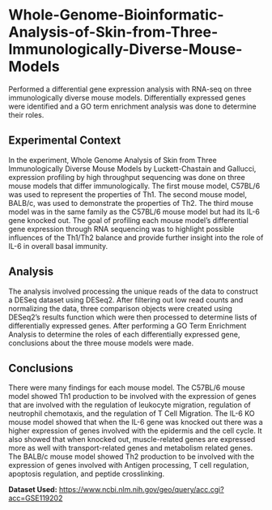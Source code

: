 # Whole-Genome-Bioinformatic-Analysis-of-Skin-from-Three-Immunologically-Diverse-Mouse-Models
Performed a differential gene expression analysis with RNA-seq on three immunologically diverse mouse models. Differentially expressed genes were identified and a GO term enrichment analysis was done to determine their roles.

## Experimental Context
In the experiment, Whole Genome Analysis of Skin from Three Immunologically Diverse Mouse Models by
Luckett-Chastain and Gallucci, expression profiling by high throughput sequencing was done on three mouse
models that differ immunologically. The first mouse model, C57BL/6 was used to represent the properties of Th1.
The second mouse model, BALB/c, was used to demonstrate the properties of Th2. The third mouse model was in
the same family as the C57BL/6 mouse model but had its IL-6 gene knocked out. The goal of profiling each mouse
model’s differential gene expression through RNA sequencing was to highlight possible influences of the Th1/Th2
balance and provide further insight into the role of IL-6 in overall basal immunity.

## Analysis
The analysis involved processing the unique reads of the data to construct a DESeq dataset using DESeq2. After filtering out low read counts and normalizing the data, three comparison objects were created using DESeq2’s results function which were then
processed to determine lists of differentially expressed genes. After performing a GO Term Enrichment Analysis to
determine the roles of each differentially expressed gene, conclusions about the three mouse models were made.

## Conclusions
There were many findings for each mouse model. The C57BL/6 mouse model showed Th1 production to be involved
with the expression of genes that are involved with the regulation of leukocyte migration, regulation of neutrophil
chemotaxis, and the regulation of T Cell Migration. The IL-6 KO mouse model showed that when the IL-6 gene was
knocked out there was a higher expression of genes involved with the epidermis and the cell cycle. It also showed
that when knocked out, muscle-related genes are expressed more as well with transport-related genes and
metabolism related genes. The BALB/c mouse model showed Th2 production to be involved with the expression of
genes involved with Antigen processing, T cell regulation, apoptosis regulation, and peptide crosslinking.

**Dataset Used:** https://www.ncbi.nlm.nih.gov/geo/query/acc.cgi?acc=GSE119202
